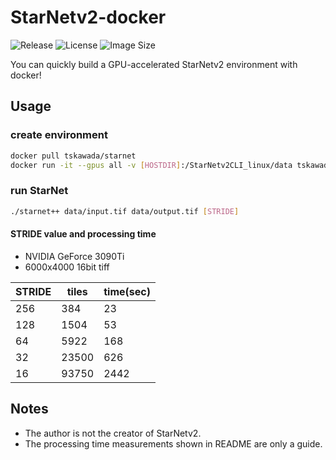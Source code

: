 # StarNetv2-docker

![Release](https://img.shields.io/github/v/release/tskawada/StarNetv2-docker)
![License](https://img.shields.io/badge/lisence-MIT-blue)
![Image Size](https://img.shields.io/docker/image-size/tskawada/starnet/latest)

You can quickly build a GPU-accelerated StarNetv2 environment with docker!

## Usage
### create environment
```bash
docker pull tskawada/starnet
docker run -it --gpus all -v [HOSTDIR]:/StarNetv2CLI_linux/data tskawada/starnet:latest bash
```

### run StarNet
```bash
./starnet++ data/input.tif data/output.tif [STRIDE]
```

#### STRIDE value and processing time
- NVIDIA GeForce 3090Ti  
- 6000x4000 16bit tiff  

| STRIDE |  tiles | time(sec) |  
| ------ | ------ | --------- |  
|  256   |    384 |      23   |  
|  128   |   1504 |      53   |  
|   64   |   5922 |     168   |  
|   32   |  23500 |     626   |  
|   16   |  93750 |    2442   |  

## Notes
- The author is not the creator of StarNetv2.
- The processing time measurements shown in README are only a guide.
